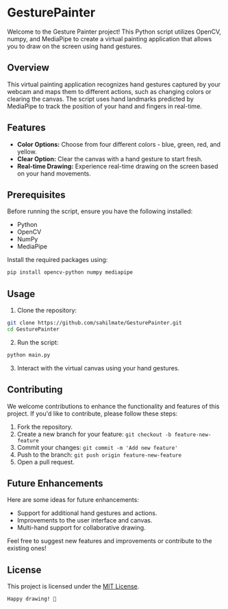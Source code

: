 
# GesturePainter

Welcome to the Gesture Painter project! This Python script utilizes OpenCV, numpy, and MediaPipe to create a virtual painting application that allows you to draw on the screen using hand gestures.

## Overview

This virtual painting application recognizes hand gestures captured by your webcam and maps them to different actions, such as changing colors or clearing the canvas. The script uses hand landmarks predicted by MediaPipe to track the position of your hand and fingers in real-time.

## Features

- **Color Options:** Choose from four different colors - blue, green, red, and yellow.
- **Clear Option:** Clear the canvas with a hand gesture to start fresh.
- **Real-time Drawing:** Experience real-time drawing on the screen based on your hand movements.

## Prerequisites

Before running the script, ensure you have the following installed:

- Python
- OpenCV
- NumPy
- MediaPipe

Install the required packages using:

```bash
pip install opencv-python numpy mediapipe
```

## Usage

1. Clone the repository:

```bash
git clone https://github.com/sahilmate/GesturePainter.git
cd GesturePainter
```

2. Run the script:

```bash
python main.py
```

3. Interact with the virtual canvas using your hand gestures.

## Contributing

We welcome contributions to enhance the functionality and features of this project. If you'd like to contribute, please follow these steps:

1. Fork the repository.
2. Create a new branch for your feature: `git checkout -b feature-new-feature`
3. Commit your changes: `git commit -m 'Add new feature'`
4. Push to the branch: `git push origin feature-new-feature`
5. Open a pull request.

## Future Enhancements

Here are some ideas for future enhancements:

- Support for additional hand gestures and actions.
- Improvements to the user interface and canvas.
- Multi-hand support for collaborative drawing.

Feel free to suggest new features and improvements or contribute to the existing ones!

## License

This project is licensed under the [MIT License](LICENSE).

```
Happy drawing! 🎨
```